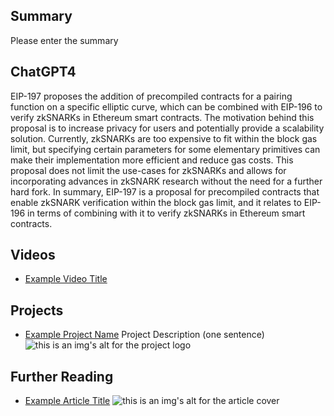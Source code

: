 ## Summary

Please enter the summary

## ChatGPT4

EIP-197 proposes the addition of precompiled contracts for a pairing function on a specific elliptic curve, which can be combined with EIP-196 to verify zkSNARKs in Ethereum smart contracts. The motivation behind this proposal is to increase privacy for users and potentially provide a scalability solution. Currently, zkSNARKs are too expensive to fit within the block gas limit, but specifying certain parameters for some elementary primitives can make their implementation more efficient and reduce gas costs. This proposal does not limit the use-cases for zkSNARKs and allows for incorporating advances in zkSNARK research without the need for a further hard fork. In summary, EIP-197 is a proposal for precompiled contracts that enable zkSNARK verification within the block gas limit, and it relates to EIP-196 in terms of combining with it to verify zkSNARKs in Ethereum smart contracts.

## Videos

- [Example Video Title](https://www.youtube.com/watch?v=TDGq4aeevgY)

## Projects

- [Example Project Name](https://xxxx.xxx/xxxxx) Project Description (one sentence) ![this is an img's alt for the project logo](https://xxxx.xxx/project-logo.xxx)

## Further Reading

- [Example Article Title](https://xxxx.xxx/xxxxx) ![this is an img's alt for the article cover](https://xxxx.xxx/article-cover.xxx)
